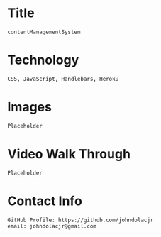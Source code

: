 # Title
    contentManagementSystem

# Technology
    CSS, JavaScript, Handlebars, Heroku

# Images
    Placeholder

# Video Walk Through 
    Placeholder

# Contact Info
    GitHub Profile: https://github.com/johndolacjr
    email: johndolacjr@gmail.com
